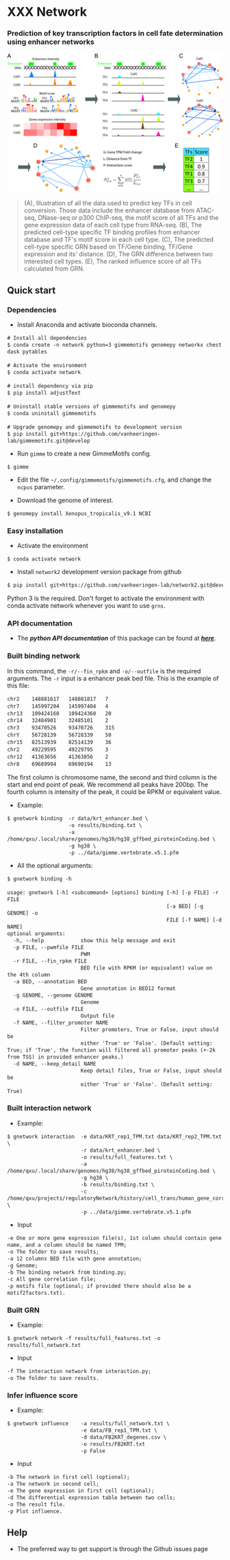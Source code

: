 # XXX Network

### Prediction of key transcription factors in cell fate determination using enhancer networks

![](/pic/Fig2.jpg)
> (A), Illustration of all the data used to predict key TFs in cell conversion. Those data include the enhancer database from ATAC-seq, DNase-seq or p300 ChIP-seq, the motif score of all TFs and the gene expression data of each cell type from RNA-seq. (B), The predicted cell-type specific TF binding profiles from enhancer database and TF's motif score in each cell type. (C), The predicted cell-type specific GRN based on TF/Gene binding, TF/Gene expression and its' distance. (D), The GRN difference between two interested cell types. (E), The ranked influence score of all TFs calculated from GRN.


## Quick start

### Dependencies
* Install Anaconda and activate bioconda channels.

```
# Install all dependencies
$ conda create -n network python=3 gimmemotifs genomepy networkx chest dask pytables

# Activate the environment
$ conda activate network

# install dependency via pip
$ pip install adjustText

# Uninstall stable versions of gimmemotifs and genomepy
$ conda uninstall gimmemotifs

# Upgrade genomepy and gimmemotifs to development version
$ pip install git+https://github.com/vanheeringen-lab/gimmemotifs.git@develop
```

* Run `gimme` to create a new GimmeMotifs config.

```
$ gimme
```

* Edit the file `~/.config/gimmemotifs/gimmemotifs.cfg`, and change the `ncpus` parameter.

* Download the genome of interest.

```
$ genomepy install Xenopus_tropicalis_v9.1 NCBI
```

### Easy installation


* Activate the environment

```
$ conda activate network
```

* Install `network2` development version package from github
```bash
$ pip install git+https://github.com/vanheeringen-lab/network2.git@develop
```
Python 3 is the required. Don't forget to activate the environment with conda activate network whenever you want to use `grns`.

### API documentation

* The ***python API documentation*** of this package can be found at [***here***](/docs/api.md).


### Built binding network

In this command, the `-r/--fin_rpkm` and `-o/--outfile` is the required arguments. The `-r` input is a enhancer peak bed file. This is the example of this file:
```bash
chr2	148881617	148881817	7
chr7	145997204	145997404	4
chr13	109424160	109424360	20
chr14	32484901	32485101	2
chr3	93470526	93470726	315
chrY	56728139	56728339	50
chr15	82513939	82514139	36
chr2	49229595	49229795	3
chr12	41363656	41363856	2
chr8	69689994	69690194	13
```
The first column is chromosome name, the second and third column is the start and end point of peak. We recommend all peaks have 200bp. The fourth column is intensity of the peak, it could be RPKM or equivalent value.

* Example:
```
$ gnetwork binding  -r data/krt_enhancer.bed \
                    -o results/binding.txt \
                    -a /home/qxu/.local/share/genomes/hg38/hg38_gffbed_piroteinCoding.bed \
                    -g hg38 \
                    -p ../data/gimme.vertebrate.v5.1.pfm
```

* All the optional arguments:
```
$ gnetwork binding -h

usage: gnetwork [-h] <subcommand> [options] binding [-h] [-p FILE] -r FILE
                                                    [-a BED] [-g GENOME] -o
                                                    FILE [-f NAME] [-d NAME]
optional arguments:
  -h, --help            show this help message and exit
  -p FILE, --pwmfile FILE
                        PWM
  -r FILE, --fin_rpkm FILE
                        BED file with RPKM (or equivalent) value on the 4th column
  -a BED, --annotation BED
                        Gene annotation in BED12 format
  -g GENOME, --genome GENOME
                        Genome
  -o FILE, --outfile FILE
                        Output file
  -f NAME, --filter_promoter NAME
                        Filter promoters, True or False, input should be
                        either 'True' or 'False'. (Default setting: True; if 'True', the function will filtered all promoter peaks (+-2k from TSS) in provided enhancer peaks.)
  -d NAME, --keep_detail NAME
                        Keep detail files, True or False, input should be
                        either 'True' or 'False'. (Default setting: True)
```

### Built interaction network

* Example:
```
$ gnetwork interaction  -e data/KRT_rep1_TPM.txt data/KRT_rep2_TPM.txt \
                        -r data/krt_enhancer.bed \
                        -o results/full_features.txt \
                        -a /home/qxu/.local/share/genomes/hg38/hg38_gffbed_piroteinCoding.bed \
                        -g hg38 \
                        -b results/binding.txt \
                        -c /home/qxu/projects/regulatoryNetwork/history/cell_trans/human_gene_correlation/expressioncorrelation.txt \
                        -p ../data/gimme.vertebrate.v5.1.pfm
```
* Input
```
-e One or more gene expression file(s), 1st column should contain gene name, and a column should be named TPM; 
-o The folder to save results;
-a 12 columns BED file with gene annotation;
-g Genome;
-b The binding network from binding.py;
-c All gene correlation file;
-p motifs file (optional; if provided there should also be a motif2factors.txt).
```

### Built GRN

* Example:
```
$ gnetwork network -f results/full_features.txt -o results/full_network.txt
```
* Input
```
-f The interaction network from interaction.py;
-o The folder to save results.
```

### Infer influence score

* Example:
```
$ gnetwork influence    -a results/full_network.txt \
                        -e data/FB_rep1_TPM.txt \
                        -d data/FB2KRT_degenes.csv \
                        -o results/FB2KRT.txt
                        -p False
```
* Input
```
-b The network in first cell (optional);
-a The network in second cell;
-e The gene expression in first cell (optional);
-d The differential expression table between two cells; 
-o The result file.
-p Plot influence.

```

## Help

* The preferred way to get support is through the Github issues page

